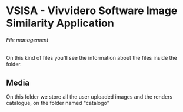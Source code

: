 # VSISA - Vivvidero Software Image Similarity Application


###### File management
On this kind of files you'll see the information about the files inside the folder.

## Media

On this folder we store all the user uploaded images and the renders catalogue, on the folder named "catalogo"